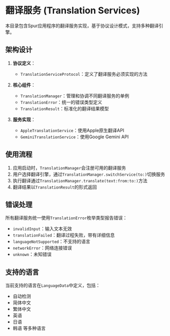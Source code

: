 # 翻译服务 (Translation Services)

本目录包含Spur应用程序的翻译服务实现，基于协议设计模式，支持多种翻译引擎。

## 架构设计

1. **协议定义**：
   - `TranslationServiceProtocol`：定义了翻译服务必须实现的方法

2. **核心组件**：
   - `TranslationManager`：管理和协调不同翻译服务的单例
   - `TranslationError`：统一的错误类型定义
   - `TranslationResult`：标准化的翻译结果模型

3. **服务实现**：
   - `AppleTranslationService`：使用Apple原生翻译API
   - `GeminiTranslationService`：使用Google Gemini API

## 使用流程

1. 应用启动时，`TranslationManager`会注册可用的翻译服务
2. 用户选择翻译引擎，通过`TranslationManager.switchService(to:)`切换服务
3. 执行翻译通过`TranslationManager.translate(text:from:to:)`方法
4. 翻译结果以`TranslationResult`的形式返回

## 错误处理

所有翻译服务统一使用`TranslationError`枚举类型报告错误：

- `invalidInput`：输入文本无效
- `translationFailed`：翻译过程失败，带有详细信息
- `languageNotSupported`：不支持的语言
- `networkError`：网络连接错误
- `unknown`：未知错误

## 支持的语言

当前支持的语言在`LanguageData`中定义，包括：
- 自动检测
- 简体中文
- 繁体中文
- 英语
- 日语
- 韩语
等多种语言 